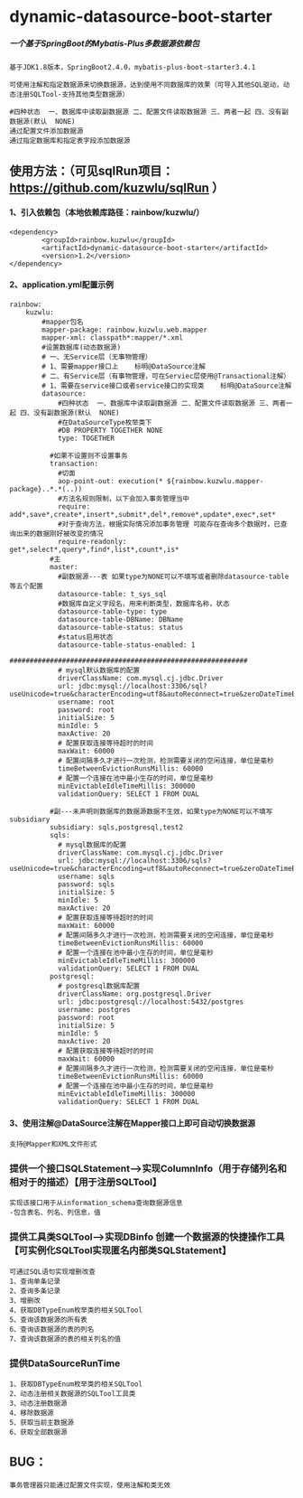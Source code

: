 # dynamic-datasource-boot-starter
##### 一个基于SpringBoot的Mybatis-Plus多数据源依赖包
    
    基于JDK1.8版本，SpringBoot2.4.0，mybatis-plus-boot-starter3.4.1

    可使用注解和指定数据源来切换数据源，达到使用不同数据库的效果（可导入其他SQL驱动，动态注册SQLTool-支持其他类型数据源）

    #四种状态  一、数据库中读取副数据源 二、配置文件读取数据源 三、两者一起 四、没有副数据源(默认  NONE)
    通过配置文件添加数据源
    通过指定数据库和指定表字段添加数据源
    
## 使用方法：（可见sqlRun项目：https://github.com/kuzwlu/sqlRun ）
 #### 1、引入依赖包（本地依赖库路径：rainbow/kuzwlu/）
    <dependency>
            <groupId>rainbow.kuzwlu</groupId>
            <artifactId>dynamic-datasource-boot-starter</artifactId>
            <version>1.2</version>
    </dependency>
#### 2、application.yml配置示例
    rainbow:
        kuzwlu:
            #mapper包名
            mapper-package: rainbow.kuzwlu.web.mapper
            mapper-xml: classpath*:mapper/*.xml
            #设置数据库(动态数据源)
            # 一、无Service层（无事物管理）
            # 1、需要mapper接口上    标明@DataSource注解
            # 二、有Service层（有事物管理，可在Serviec层使用@Transactional注解）
            # 1、需要在service接口或者service接口的实现类    标明@DataSource注解
            datasource:
                #四种状态  一、数据库中读取副数据源 二、配置文件读取数据源 三、两者一起 四、没有副数据源(默认  NONE)
                #在DataSourceType枚举类下
                #DB PROPERTY TOGETHER NONE
                type: TOGETHER

              #如果不设置则不设置事务
              transaction:
                #切面
                aop-point-out: execution(* ${rainbow.kuzwlu.mapper-package}..*.*(..))
                #方法名规则限制，以下会加入事务管理当中
                require: add*,save*,create*,insert*,submit*,del*,remove*,update*,exec*,set*
                #对于查询方法，根据实际情况添加事务管理 可能存在查询多个数据时，已查询出来的数据刚好被改变的情况
                require-readonly: get*,select*,query*,find*,list*,count*,is*
              #主
              master:
                #副数据源---表 如果type为NONE可以不填写或者删除datasource-table等五个配置
                datasource-table: t_sys_sql
                #数据库自定义字段名，用来判断类型，数据库名称，状态
                datasource-table-type: type
                datasource-table-DBName: DBName
                datasource-table-status: status
                #status启用状态
                datasource-table-status-enabled: 1
                ###########################################################
                # mysql默认数据库的配置
                driverClassName: com.mysql.cj.jdbc.Driver
                url: jdbc:mysql://localhost:3306/sql?useUnicode=true&characterEncoding=utf8&autoReconnect=true&zeroDateTimeBehavior=convertToNull&transformedBitIsBoolean=true&serverTimezone=Asia/Shanghai
                username: root
                password: root
                initialSize: 5
                minIdle: 5
                maxActive: 20
                # 配置获取连接等待超时的时间
                maxWait: 60000
                # 配置间隔多久才进行一次检测，检测需要关闭的空闲连接，单位是毫秒
                timeBetweenEvictionRunsMillis: 60000
                # 配置一个连接在池中最小生存的时间，单位是毫秒
                minEvictableIdleTimeMillis: 300000
                validationQuery: SELECT 1 FROM DUAL

              #副---未声明则数据库的数据源数据不生效，如果type为NONE可以不填写subsidiary
              subsidiary: sqls,postgresql,test2
              sqls:
                # mysql数据库的配置
                driverClassName: com.mysql.cj.jdbc.Driver
                url: jdbc:mysql://localhost:3306/sqls?useUnicode=true&characterEncoding=utf8&autoReconnect=true&zeroDateTimeBehavior=convertToNull&transformedBitIsBoolean=true&serverTimezone=Asia/Shanghai
                username: sqls
                password: sqls
                initialSize: 5
                minIdle: 5
                maxActive: 20
                # 配置获取连接等待超时的时间
                maxWait: 60000
                # 配置间隔多久才进行一次检测，检测需要关闭的空闲连接，单位是毫秒
                timeBetweenEvictionRunsMillis: 60000
                # 配置一个连接在池中最小生存的时间，单位是毫秒
                minEvictableIdleTimeMillis: 300000
                validationQuery: SELECT 1 FROM DUAL
              postgresql:
                # postgresql数据库配置
                driverClassName: org.postgresql.Driver
                url: jdbc:postgresql://localhost:5432/postgres
                username: postgres
                password: root
                initialSize: 5
                minIdle: 5
                maxActive: 20
                # 配置获取连接等待超时的时间
                maxWait: 60000
                # 配置间隔多久才进行一次检测，检测需要关闭的空闲连接，单位是毫秒
                timeBetweenEvictionRunsMillis: 60000
                # 配置一个连接在池中最小生存的时间，单位是毫秒
                minEvictableIdleTimeMillis: 300000
                validationQuery: SELECT 1 FROM DUAL

#### 3、使用注解@DataSource注解在Mapper接口上即可自动切换数据源
    支持@Mapper和XML文件形式


### 提供一个接口SQLStatement-->实现ColumnInfo（用于存储列名和相对于的描述）【用于注册SQLTool】
    实现该接口用于从information_schema查询数据源信息
    -包含表名、列名、列信息，值

### 提供工具类SQLTool-->实现DBinfo 创建一个数据源的快捷操作工具 【可实例化SQLTool实现匿名内部类SQLStatement】
    可通过SQL语句实现增删改查
    1、查询单条记录
    2、查询多条记录
    3、增删改
    4、获取DBTypeEnum枚举类的相关SQLTool
    5、查询该数据源的所有表
    6、查询该数据源的表的列名
    7、查询该数据源的表的相关列名的值

### 提供DataSourceRunTime 
    1、获取DBTypeEnum枚举类的相关SQLTool
    2、动态注册相关数据源的SQLTool工具类
    3、动态注册数据源
    4、移除数据源
    5、获取当前主数据源
    6、获取全部数据源

## BUG：
    事务管理器只能通过配置文件实现，使用注解和类无效
